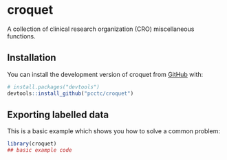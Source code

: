 
<!-- README.md is generated from README.Rmd. Please edit that file -->

# croquet

<!-- badges: start -->
<!-- badges: end -->

A collection of clinical research organization (CRO) miscellaneous
functions.

## Installation

You can install the development version of croquet from
[GitHub](https://github.com/) with:

``` r
# install.packages("devtools")
devtools::install_github("pcctc/croquet")
```

## Exporting labelled data

This is a basic example which shows you how to solve a common problem:

``` r
library(croquet)
## basic example code
```
